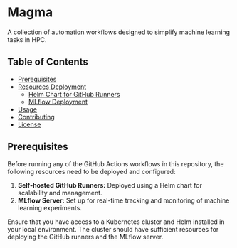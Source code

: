 # Magma

A collection of automation workflows designed to simplify machine learning tasks in HPC.

## Table of Contents

- [Prerequisites](#prerequisites)
- [Resources Deployment](#resources-deployment)
  - [Helm Chart for GitHub Runners](actions-runner-controller/README.md)
  - [MLflow Deployment](#mlflow-deployment)
- [Usage](#usage)
- [Contributing](#contributing)
- [License](#license)

## Prerequisites

Before running any of the GitHub Actions workflows in this repository, the following resources need to be deployed and configured:

1. **Self-hosted GitHub Runners:** Deployed using a Helm chart for scalability and management.
2. **MLflow Server:** Set up for real-time tracking and monitoring of machine learning experiments.

Ensure that you have access to a Kubernetes cluster and Helm installed in your local environment. The cluster should have sufficient resources for deploying the GitHub runners and the MLflow server.
